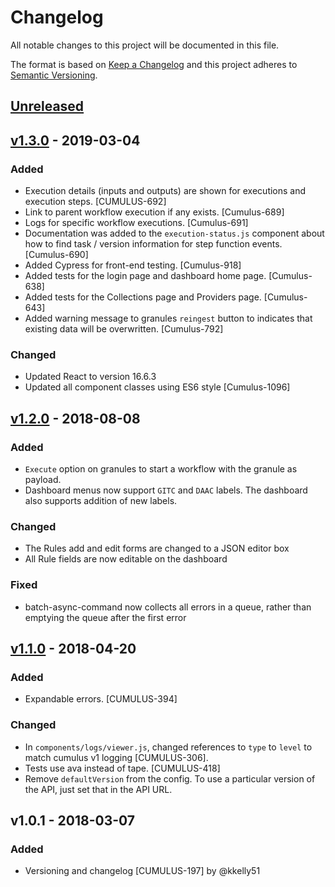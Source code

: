# Changelog
All notable changes to this project will be documented in this file.

The format is based on [Keep a Changelog](http://keepachangelog.com/en/1.0.0/)
and this project adheres to [Semantic Versioning](http://semver.org/spec/v2.0.0.html).

## [Unreleased]

## [v1.3.0] - 2019-03-04

### Added
- Execution details (inputs and outputs) are shown for executions and execution steps. [CUMULUS-692]
- Link to parent workflow execution if any exists. [Cumulus-689]
- Logs for specific workflow executions. [Cumulus-691]
- Documentation was added to the `execution-status.js` component about how to find task / version information for step function events. [Cumulus-690]
- Added Cypress for front-end testing. [Cumulus-918]
- Added tests for the login page and dashboard home page. [Cumulus-638]
- Added tests for the Collections page and Providers page. [Cumulus-643]
- Added warning message to granules `reingest` button to indicates that existing data will be overwritten. [Cumulus-792]

### Changed
- Updated React to version 16.6.3
- Updated all component classes using ES6 style [Cumulus-1096]

## [v1.2.0] - 2018-08-08

### Added
- `Execute` option on granules to start a workflow with the granule as payload.
- Dashboard menus now support `GITC` and `DAAC` labels. The dashboard also supports addition of new labels.

### Changed
- The Rules add and edit forms are changed to a JSON editor box
- All Rule fields are now editable on the dashboard

### Fixed
- batch-async-command now collects all errors in a queue, rather than emptying the queue after the first error

## [v1.1.0] - 2018-04-20
### Added
- Expandable errors. [CUMULUS-394]

### Changed
- In `components/logs/viewer.js`, changed references to `type` to `level` to match cumulus v1 logging [CUMULUS-306].
- Tests use ava instead of tape. [CUMULUS-418]
- Remove `defaultVersion` from the config. To use a particular version of the API, just set that in the API URL.

## v1.0.1 - 2018-03-07

### Added
- Versioning and changelog [CUMULUS-197] by @kkelly51

[Unreleased]: https://github.com/nasa/cumulus-dashboard/compare/v1.3.0...HEAD
[v1.3.0]: https://github.com/nasa/cumulus-dashboard/compare/v1.2.0...v1.3.0
[v1.2.0]: https://github.com/nasa/cumulus-dashboard/compare/v1.1.0...v1.2.0
[v1.1.0]: https://github.com/nasa/cumulus-dashboard/compare/v1.0.1...v1.1.0
